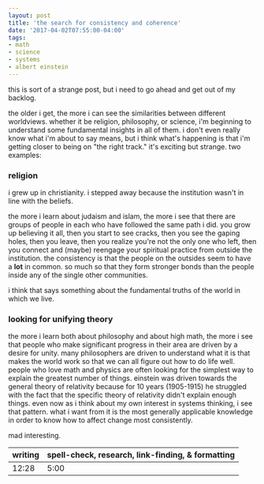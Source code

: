 ```yaml
---
layout: post
title: 'the search for consistency and coherence'
date: '2017-04-02T07:55:00-04:00'
tags:
- math
- science
- systems
- albert einstein
--- 
```


this is sort of a strange post, but i need to go ahead and get out of my backlog. 

the older i get, the more i can see the similarities between different worldviews. whether it be religion, philosophy, or science, i'm beginning to understand some fundamental insights in all of them. i don't even really know what i'm about to say means, but i think what's happening is that i'm getting closer to being on "the right track." it's exciting but strange. two examples:

### religion

i grew up in christianity. i stepped away because the institution wasn't in line with the beliefs. 

the more i learn about judaism and islam, the more i see that there are groups of people in each who have followed the same path i did. you grow up believing it all, then you start to see cracks, then you see the gaping holes, then you leave, then you realize you're not the only one who left, then you connect and (maybe) reengage your spiritual practice from outside the institution. the consistency is that the people on the outsides seem to have a **lot** in common. so much so that they form stronger bonds than the people inside any of the single other communities. 

i think that says something about the fundamental truths of the world in which we live. 

### looking for unifying theory

the more i learn both about philosophy and about high math, the more i see that people who make significant progress in their area are driven by a desire for unity. many philosophers are driven to understand what it is that makes the world work so that we can all figure out how to do life well. people who love math and physics are often looking for the simplest way to explain the greatest number of things. einstein was driven towards the general theory of relativity because for 10 years (1905-1915) he struggled with the fact that the specific theory of relativity didn't explain enough things. even now as i think about my own interest in systems thinking, i see that pattern. what i want from it is the most generally applicable knowledge in order to know how to affect change most consistently. 

mad interesting. 

<table>
	<thead>
		<tr>
			<th>writing</th>
			<th>spell-check, research, link-finding, & formatting</th>
		</tr>
	</thead>
	<tbody>
		<tr>
			<td>12:28</td>
			<td>5:00</td>
		</tr>
	</tbody>
</table>